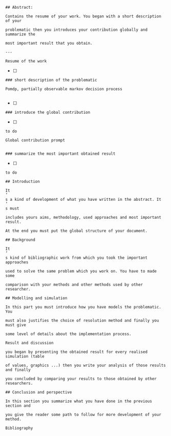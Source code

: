 ```
## Abstract:
```

```
Contains the resume of your work. You began with a short description of your
```

```
problematic then you introduces your contribution globally and summarize the
```

```
most important result that you obtain.
```

```
---
```

```
Resume of the work
```

- [ ]

```
### short description of the problematic 
```

```
Pomdp, partially observable markov decision process


```

- [ ]

```
### introduce the global contribution
```

- [ ]

```
to do
```

```
Global contribution prompt 


```

```
### summarize the most important obtained result
```

- [ ]

```
to do
```

```
## Introduction
```

```
It
’
s a kind of development of what you have written in the abstract. It
’
s must
```

```
includes yours aims, methodology, used approaches and most important result.
```

```
At the end you must put the global structure of your document.
```

```
## Background
```

```
It
’
s kind of bibliographic work from which you took the important approaches
```

```
used to solve the same problem which you work on. You have to made some
```

```
comparison with your methods and other methods used by other researcher.
```

```
## Modelling and simulation
```

```
In this part you must introduce how you have models the problematic. You
```

```
must also justifies the choice of resolution method and finally you must give
```

```
some level of details about the implementation process.
```

```
Result and discussion
```

```
you began by presenting the obtained result for every realised simulation (table
```

```
of values, graphics ...) then you write your analysis of those results and finally
```

```
you concluded by comparing your results to those obtained by other researchers.
```

```
## Conclusion and perspective
```

```
In this section you summarize what you have done in the previous section and
```

```
you give the reader some path to follow for more development of your method.
```

```
Bibliography
```